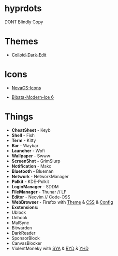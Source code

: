 # hyprdots

DONT Blindly Copy 

# Themes
- [Colloid-Dark-Edit](https://github.com/AmirDahan/dotfiles/tree/main/.themes)
# Icons

- [NovaOS-Icons](https://github.com/NicklasVraa/NovaOS-nord-Icons)
  
- [Bibata-Modern-Ice 6](https://github.com/ful1e5/Bibata_Cursor)

# Things
- **CheatSheet** - Keyb
- **Shell** - Fish
- **Term** - Kitty
- **Bar** - Waybar
- **Launcher** - Wofi
- **Wallpaper** - Swww
- **ScreenShot** - GrimSlurp
- **Notification** - Mako
- **Bluetooth** - Blueman
- **Network** - NetworkManager 
- **Polkit** - KDE-Polkit
- **LoginManager** - SDDM
- **FileManager** - Thunar // LF
- **Editor** - Neovim // Code-OSS
- **WebBrowser** - Firefox with [Theme](https://addons.mozilla.org/en-US/firefox/addon/ayu-dark-flat-theme/) & [CSS](https://github.com/p3nguin-kun/penguinFox) & [Config](https://github.com/yokoffing/BetterFox)
- **Exstensions:**
- Ublock
- Unhook
- MalSync
- Bitwarden
- DarkReader
- SponsorBlock
- CanvasBlocker
- ViolentMoneky with [SYA](https://greasyfork.org/en/scripts/423851-simple-youtube-age-restriction-bypass) & [RYD](https://greasyfork.org/en/scripts/436115-return-youtube-dislike) & [YHD](https://greasyfork.org/en/scripts/23661-youtube-hd)
